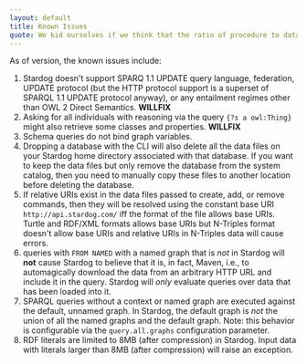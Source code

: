 ```yaml
---
layout: default
title: Known Issues
quote: We kid ourselves if we think that the ratio of procedure to data in an active data-base system can be made arbitrarily small or even kept small.
---
```


As of <t>version</t>, the known issues include:

1. Stardog doesn't support SPARQ 1.1 UPDATE query
    language, federation, UPDATE protocol (but the HTTP protocol support is a superset of SPARQL 1.1 UPDATE protocol anyway), or any entailment regimes other than
    OWL 2 Direct Semantics. **WILLFIX**
1.  Asking for all individuals with reasoning via the query
    `{?s a owl:Thing}` might also retrieve some classes and properties.
    **WILLFIX**
2.  Schema queries do not bind graph variables.
3.  Dropping a database with the CLI will also delete all the data files
    on your Stardog home directory associated with that database. If you
    want to keep the data files but only remove the database from the
    system catalog, then you need to manually copy these files to
    another location before deleting the database.
4.  If relative URIs exist in the data files passed to create, add, or
    remove commands, then they will be resolved using the constant base
    URI `http://api.stardog.com/` iff the format of the file allows base
    URIs. Turtle and RDF/XML formats allows base URIs but N-Triples
    format doesn't allow base URIs and relative URIs in N-Triples data
    will cause errors.
5.  queries with `FROM NAMED` with a named graph that is *not* in
    Stardog will **not** cause Stardog to believe that it is, in fact,
    Maven, i.e., to automagically download the data from an arbitrary
    HTTP URL and include it in the query. Stardog will *only* evaluate
    queries over data that has been loaded into it.
6.  SPARQL queries without a context or named graph are executed against
    the default, unnamed graph. In Stardog, the default graph is *not*
    the union of all the named graphs and the default graph. Note: this
    behavior is configurable via the `query.all.graphs` configuration
    parameter.
7.  RDF literals are limited to 8MB (after compression) in Stardog.
    Input data with literals larger than 8MB (after compression) will
    raise an exception.
